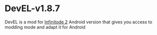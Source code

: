 # DevEL-v1.8.7

DevEL is a mod for [Infinitode 2](http://example.com/ "Title") Android version that gives you access to modding mode and adapt it for Android

# 

